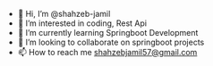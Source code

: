 - 👋 Hi, I’m @shahzeb-jamil
- 👀 I’m interested in coding, Rest Api
- 🌱 I’m currently learning Springboot Development
- 💞️ I’m looking to collaborate on springboot projects
- 📫 How to reach me shahzebjamil57@gmail.com

<!---
shahzeb-jamil/shahzeb-jamil is a ✨ special ✨ repository because its `README.md` (this file) appears on your GitHub profile.
You can click the Preview link to take a look at your changes.
--->
